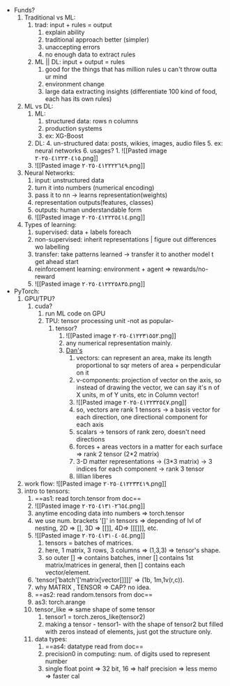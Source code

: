 - Funds?
	1. Traditional vs ML:
		1. trad: input + rules = output
			1. explain ability
			2. traditional approach better (simpler)
			3. unaccepting errors
			4. no enough data to extract rules
		2. ML || DL: input + output = rules
			1. good for the things that has million rules u can't throw outta ur mind
			2. environment change
			3. large data extracting insights (differentiate 100 kind of food, each has its own rules)
	2. ML vs DL:
		1. ML: 
			1. structured data: rows n columns
			2. production systems 
			3. ex: XG-Boost
		2. DL:
			4. un-structured data: posts, wikies, images, audio files
			5. ex: neural networks
			6. usages?
				1. ![[Pasted image ٢٠٢٥٠٤١٢٢٣٠٤١٥.png]]
		3. ![[Pasted image ٢٠٢٥٠٤١٢٢٢٢٦٤٩.png]]
	3. Neural Networks:
		1. input: unstructured data 
		2. turn it into numbers (numerical encoding)
		3. pass it to nn -> learns representation(weights)
		4. representation outputs(features, classes)
		5. outputs: human understandable form
		6. ![[Pasted image ٢٠٢٥٠٤١٢٢٢٥٤١٤.png]]
	4. Types of learning:
		1. supervised: data + labels foreach
		2. non-supervised: inherit representations | figure out differences wo labelling
		3. transfer: take patterns learned -> transfer it to another model t get ahead start
		4. reinforcement learning: environment + agent => rewards/no-reward
		5. ![[Pasted image ٢٠٢٥٠٤١٢٢٢٥٨٣٥.png]]
- PyTorch:
	1. GPU/TPU?
		1. cuda? 
			1. run ML code on GPU
			2. TPU: tensor processing unit -not as popular-
				1. tensor?
					1. ![[Pasted image ٢٠٢٥٠٤١٢٢٣١٥٥٢.png]]
					2. any numerical representation mainly.
					3. [Dan's](https://youtu.be/f5liqUk0ZTw?si=ERNNCMsPsRMAYRY6)
						1. vectors: can represent an area, make its length proportional to sqr meters of area + perpendicular on it
						2. v-components: projection of vector on the axis, so instead of drawing the vector, we can say it's n of X units, m of Y units, etc in Column vector!
						3. ![[Pasted image ٢٠٢٥٠٤١٢٢٣٢٥٤٧.png]]
						4. so, vectors are rank 1 tensors -> a basis vector for each direction, one directional component for each axis
						5. scalars -> tensors of rank zero, doesn't need directions
						6. forces + areas vectors in a matter for each surface => rank 2 tensor (2*2 matrix)
						7. 3-D matter representations -> (3*3 matrix) -> 3 indices for each component -> rank 3 tensor
						8. lillian liberes
	2. work flow: ![[Pasted image ٢٠٢٥٠٤١٢٢٣٣٤١٩.png]]
	3. intro to tensors:
		1. ==as1: read torch.tensor from doc==
		2. ![[Pasted image ٢٠٢٥٠٤١٣١٠٢٦٥٤.png]]
		3. anytime encoding data into numbers => torch.tensor
		4. we use num. brackets '[]' in tensors => depending of lvl of nesting, 2D => [], 3D => [[]], 4D=> [[[]]], etc.
		5. ![[Pasted image ٢٠٢٥٠٤١٣١٠٤٠٥٤.png]]
			1. tensors = batches of matrices.
			2. here, 1 matrix, 3 rows, 3 columns => (1,3,3) => tensor's shape.
			3. so outer [] => contains batches, inner [] contains 1st matrix/matrices in general, then [] contains each vector/element.
		6. 'tensor['batch'['matrix[vector[]]]]' => (1b, 1m,1v(r,c)).
		7. why MATRIX , TENSOR => CAP? no idea.
		8. ==as2: read random.tensors from doc==
		9. as3: torch.arange
		10. tensor_like => same shape of some tensor
			1. tensor1 = torch.zeros_like(tensor2)
			2. making a tensor - tensor1- with the shape of tensor2 but filled with zeros instead of elements, just got the structure only.
		11. data types:
			1. ==as4: datatype read from doc==
			2. precision0 in computing: num. of digits used to represent number
			3. single float point => 32 bit, 16 => half precision => less memo => faster cal
	